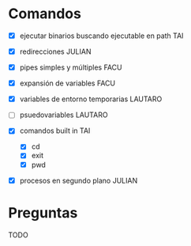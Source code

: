 # Comandos

- [X] ejecutar binarios buscando ejecutable en path TAI
- [X] redirecciones JULIAN
- [X] pipes simples y múltiples FACU
- [X] expansión de variables FACU
- [X] variables de entorno temporarias LAUTARO
- [ ] psuedovariables LAUTARO
- [X] comandos built in TAI

  - [X] cd
  - [X] exit
  - [X] pwd

- [X] procesos en segundo plano JULIAN

# Preguntas

TODO